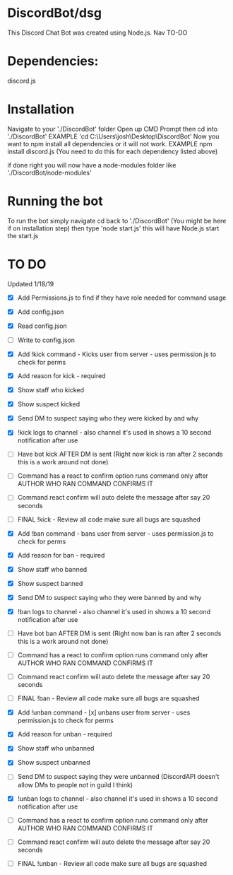 # DiscordBot/dsg
This Discord Chat Bot was created using Node.js.
Nav TO-DO

# Dependencies: 
discord.js

# Installation
Navigate to your './DiscordBot' folder
Open up CMD Prompt then cd into './DiscordBot'
EXAMPLE 'cd C:\Users\josh\Desktop\DiscordBot'
Now you want to npm install all dependencies or it will not work.
EXAMPLE npm install discord.js
(You need to do this for each dependency listed above)

if done right you will now have a node-modules folder like './DiscordBot/node-modules'

# Running the bot
To run the bot simply navigate cd back to './DiscordBot' (You might be here if on installation step)
then type 'node start.js' this will have Node.js start the start.js

# TO DO
Updated 1/18/19
- [x] Add Permissions.js to find if they have role needed for command usage

- [x] Add config.json
- [x] Read config.json
- [ ] Write to config.json

- [x] Add !kick command - Kicks user from server - uses permission.js to check for perms
- [x] Add reason for kick - required
- [x] Show staff who kicked
- [x] Show suspect kicked
- [x] Send DM to suspect saying who they were kicked by and why
- [x] !kick logs to channel - also channel it's used in shows a 10 second notification after use
- [ ] Have bot kick AFTER DM is sent (Right now kick is ran after 2 seconds this is a work around not done)
- [ ] Command has a react to confirm option runs command only after AUTHOR WHO RAN COMMAND CONFIRMS IT
- [ ] Command react confirm will auto delete the message after say 20 seconds
- [ ] FINAL !kick - Review all code make sure all bugs are squashed

- [x] Add !ban command - bans user from server - uses permission.js to check for perms
- [x] Add reason for ban - required
- [x] Show staff who banned
- [x] Show suspect banned
- [x] Send DM to suspect saying who they were banned by and why
- [x] !ban logs to channel - also channel it's used in shows a 10 second notification after use
- [ ] Have bot ban AFTER DM is sent (Right now ban is ran after 2 seconds this is a work around not done)
- [ ] Command has a react to confirm option runs command only after AUTHOR WHO RAN COMMAND CONFIRMS IT
- [ ] Command react confirm will auto delete the message after say 20 seconds
- [ ] FINAL !ban - Review all code make sure all bugs are squashed

- [x] Add !unban command - [x] unbans user from server - uses permission.js to check for perms
- [x] Add reason for unban - required
- [x] Show staff who unbanned
- [x] Show suspect unbanned
- [ ] Send DM to suspect saying they were unbanned (DiscordAPI doesn't allow DMs to people not in guild I think)
- [x] !unban logs to channel - also channel it's used in shows a 10 second notification after use
- [ ] Command has a react to confirm option runs command only after AUTHOR WHO RAN COMMAND CONFIRMS IT
- [ ] Command react confirm will auto delete the message after say 20 seconds
- [ ] FINAL !unban - Review all code make sure all bugs are squashed

